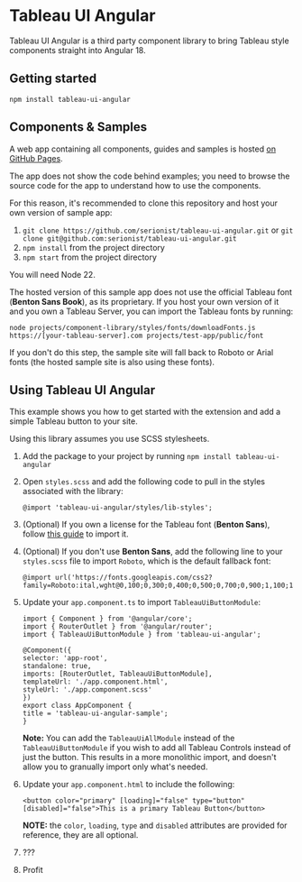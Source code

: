 # Tableau UI Angular

Tableau UI Angular is a third party component library to bring Tableau style components straight into Angular 18.

## Getting started
`npm install tableau-ui-angular`

## Components & Samples
A web app containing all components, guides and samples is hosted [on GitHub Pages](https://serionist.github.io/tableau-ui-angular/).

The app does not show the code behind examples; you need to browse the source code for the app to understand how to use the components.

For this reason, it's recommended to clone this repository and host your own version of sample app:

1. `git clone https://github.com/serionist/tableau-ui-angular.git` or `git clone git@github.com:serionist/tableau-ui-angular.git`
2. `npm install` from the project directory
3. `npm start` from the project directory

You will need Node 22.

The hosted version of this sample app does not use the official Tableau font (**Benton Sans Book**), as its proprietary. If you host your own version of it and you own a Tableau Server, you can import the Tableau fonts by running:
```
node projects/component-library/styles/fonts/downloadFonts.js https://[your-tableau-server].com projects/test-app/public/font
```
If you don't do this step, the sample site will fall back to Roboto or Arial fonts (the hosted sample site is also using these fonts).

## Using Tableau UI Angular

This example shows you how to get started with the extension and add a simple Tableau button to your site.

Using this library assumes you use SCSS stylesheets.

1. Add the package to your project by running `npm install tableau-ui-angular`
2. Open `styles.scss` and add the following code to pull in the styles associated with the library:
    ```
    @import 'tableau-ui-angular/styles/lib-styles';
    ```
3. (Optional) If you own a license for the Tableau font (**Benton Sans**), follow [this guide](Add-Benton-Sans.md) to import it.
4. (Optional) If you don't use **Benton Sans**, add the following line to your `styles.scss` file to import `Roboto`, which is the default fallback font:
    ```
    @import url('https://fonts.googleapis.com/css2?family=Roboto:ital,wght@0,100;0,300;0,400;0,500;0,700;0,900;1,100;1,300;1,400;1,500;1,700;1,900&display=swap');
    ```
5. Update your `app.component.ts` to import `TableauUiButtonModule`:
    ```
    import { Component } from '@angular/core';
    import { RouterOutlet } from '@angular/router';
    import { TableauUiButtonModule } from 'tableau-ui-angular';

    @Component({
    selector: 'app-root',
    standalone: true,
    imports: [RouterOutlet, TableauUiButtonModule],
    templateUrl: './app.component.html',
    styleUrl: './app.component.scss'
    })
    export class AppComponent {
    title = 'tableau-ui-angular-sample';
    }

    ```
    **Note:** You can add the `TableauUiAllModule` instead of the `TableauUiButtonModule` if you wish to add all Tableau Controls instead of just the button. This results in a more monolithic import, and doesn't allow you to granually import only what's needed.

6. Update your `app.component.html` to include the following:
    ```
    <button color="primary" [loading]="false" type="button" [disabled]="false">This is a primary Tableau Button</button>
    ```
    **NOTE:** the `color`, `loading`, `type` and `disabled` attributes are provided for reference, they are all optional.

7. ???
8. Profit



